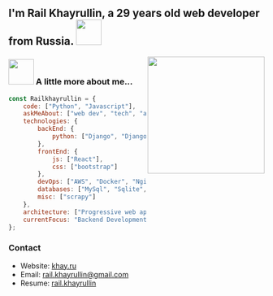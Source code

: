 <h2>I'm Rail Khayrullin, a 29 years old web developer from Russia. <img src="https://media.giphy.com/media/12oufCB0MyZ1Go/giphy.gif" width="50"></h2>
<img align='right' src="https://media.giphy.com/media/M9gbBd9nbDrOTu1Mqx/giphy.gif" width="230">



### <img src="https://media.giphy.com/media/VgCDAzcKvsR6OM0uWg/giphy.gif" width="50"> A little more about me...  

```javascript
const Railkhayrullin = {
    code: ["Python", "Javascript"],
    askMeAbout: ["web dev", "tech", "app dev", "photography"],
    technologies: {
        backEnd: {
            python: ["Django", "Django REST Framework"],
        },
        frontEnd: {
            js: ["React"],
            css: ["bootstrap"]
        },
        devOps: ["AWS", "Docker", "Nginx", "Gunicorn"],
        databases: ["MySql", "Sqlite", "PostgreSQL", "Redis"],
        misc: ["scrapy"]
    },
    architecture: ["Progressive web applications", "Single page applications"],
    currentFocus: "Backend Development",
};
```
### Contact
- Website: <a href="https://khay.ru/" target="_blank">khay.ru</a>
- Email: <a href="mailto:rail.khayrullin@gmail.com">rail.khayrullin@gmail.com
- Resume: <a href="https://drive.google.com/file/d/1OfsRTcnEf4AS5q3G0BJVqljOlMLZ98wB/view?usp=sharing" target="_blank">rail.khayrullin</a>
